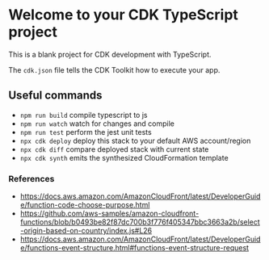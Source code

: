 # Welcome to your CDK TypeScript project

This is a blank project for CDK development with TypeScript.

The `cdk.json` file tells the CDK Toolkit how to execute your app.

## Useful commands

* `npm run build`   compile typescript to js
* `npm run watch`   watch for changes and compile
* `npm run test`    perform the jest unit tests
* `npx cdk deploy`  deploy this stack to your default AWS account/region
* `npx cdk diff`    compare deployed stack with current state
* `npx cdk synth`   emits the synthesized CloudFormation template

### References

* <https://docs.aws.amazon.com/AmazonCloudFront/latest/DeveloperGuide/function-code-choose-purpose.html>
* <https://github.com/aws-samples/amazon-cloudfront-functions/blob/b0493be82f87dc700b3f776f405347bbc3663a2b/select-origin-based-on-country/index.js#L26>
* <https://docs.aws.amazon.com/AmazonCloudFront/latest/DeveloperGuide/functions-event-structure.html#functions-event-structure-request>
